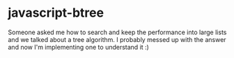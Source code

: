 # javascript-btree
Someone asked me how to search and keep the performance into large lists and we talked about a tree algorithm. I probably messed up with the answer and now I'm implementing one to understand it :)

